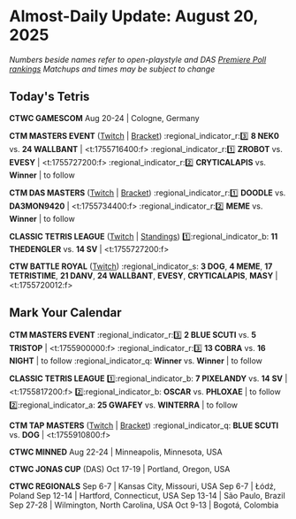 # Almost-Daily Update: August 20, 2025
*Numbers beside names refer to open-playstyle and DAS [Premiere Poll rankings](https://premierepoll.wordpress.com/)*
*Matchups and times may be subject to change*

## Today's Tetris
**CTWC GAMESCOM**
Aug 20-24  |  Cologne, Germany

**CTM MASTERS EVENT**  ([Twitch](https://twitch.tv/monthlytetris) | [Bracket](https://go.ctm.gg/event/ctm-august-2025/masters-event/))
:regional_indicator_r::three:  **8 NEK0** vs. **24 WALLBANT**  |  <t:1755716400:f>
:regional_indicator_r::one:  **ZROBOT** vs. **EVESY**  |  <t:1755727200:f>
:regional_indicator_r::two:  **CRYTICALAPIS** vs. **Winner**  |  to follow

**CTM DAS MASTERS**  ([Twitch](https://twitch.tv/monthlytetris) | [Bracket](https://go.ctm.gg/event/ctm-das-masters-august-2025/das-masters/))
:regional_indicator_r::one:  **DOODLE** vs. **DA3MON9420**  |  <t:1755734400:f>
:regional_indicator_r::two:  **MEME** vs. **Winner**  |  to follow

**CLASSIC TETRIS LEAGUE**  ([Twitch](https://twitch.tv/classictetrisleague) | [Standings](https://ctlscoreboard.herokuapp.com))
:one::regional_indicator_b:  **11 THEDENGLER** vs. **14 SV**  |  <t:1755727200:f>

**CTW BATTLE ROYAL**  ([Twitch](https://twitch.tv/tetriswars))
:regional_indicator_s:  **3 DOG**, **4 MEME**, **17 TETRISTIME**, **21 DANV**, **24 WALLBANT**, **EVESY**, **CRYTICALAPIS**, **MASY**  |  <t:1755720012:f>

## Mark Your Calendar
**CTM MASTERS EVENT**
:regional_indicator_r::three:  **2 BLUE SCUTI** vs. **5 TRISTOP**  |  <t:1755900000:f>
:regional_indicator_r::three:  **13 COBRA** vs. **16 NIGHT**  |  to follow
:regional_indicator_q:  **Winner** vs. **Winner**  |  to follow

**CLASSIC TETRIS LEAGUE**
:one::regional_indicator_b:  **7 PIXELANDY** vs. **14 SV**  |  <t:1755817200:f>
:two::regional_indicator_b:  **OSCAR** vs. **PHLOXAE**  |  to follow
:two::regional_indicator_a:  **25 GWAFEY** vs. **WINTERRA**  |  to follow

**CTM TAP MASTERS**  ([Twitch](https://twitch.tv/monthlytetris) | [Bracket](https://go.ctm.gg/event/ctm-das-masters-june-2025/das-masters/))
:regional_indicator_q:  **BLUE SCUTI** vs. **DOG**  |  <t:1755910800:f>

**CTWC MINNED**
Aug 22-24  |  Minneapolis, Minnesota, USA

**CTWC JONAS CUP** (DAS)
Oct 17-19  |  Portland, Oregon, USA

**CTWC REGIONALS**
Sep 6-7  |  Kansas City, Missouri, USA
Sep 6-7  |  Łódź, Poland
Sep 12-14  |  Hartford, Connecticut, USA
Sep 13-14  |  São Paulo, Brazil
Sep 27-28  |  Wilmington, North Carolina, USA
Oct 9-13  |  Bogotá, Colombia